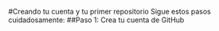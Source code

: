 #Creando tu cuenta y tu primer repositorio
Sigue estos pasos cuidadosamente:
##Paso 1: Crea tu cuenta de GitHub
